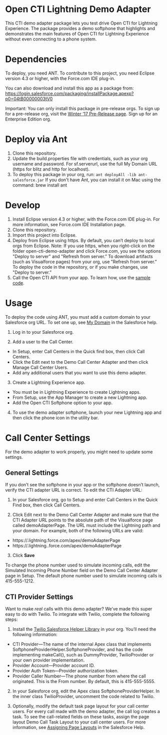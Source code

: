 # Open CTI Lightning Demo Adapter

This CTI demo adapter package lets you test drive Open CTI for Lightning Experience. The package provides a demo softphone that highlights and demonstrates the main features of Open CTI for Lightning Experience without even connecting to a phone system. 


# Dependencies

To deploy, you need ANT.
To contribute to this project, you need Eclipse version 4.3 or higher, with the Force.com IDE plug-in.

You can also download and install this app as a package from: https://login.salesforce.com/packaging/installPackage.apexp?p0=04tB00000003tV0

Important: You can only install this package in pre-release orgs. To sign up for a pre-release org, visit the [Winter ’17 Pre-Release page](https://www.salesforce.com/form/signup/prerelease-winter17.jsp). Sign up for an Enterprise Edition org.

# Deploy via Ant

1. Clone this repository.
2. Update the build.properties file with credentials, such as your org username and password. For sf.serverurl, use the full My Domain URL (https for blitz and http for localhost).
3. To deploy this package in your org, run:
`ant deployAll -lib ant-salesforce.jar`
If you don't have Ant, you can install it on Mac using the command: 
brew install ant


# Develop

1. Install Eclipse version 4.3 or higher, with the  Force.com IDE plug-in. For more information, see Force.com IDE Installation page.
2. Clone this repository.
3. Import this project into Eclipse.
4. Deploy from Eclipse using https. By default, you can’t deploy to local orgs from Eclipse.
Note: If you use https, when you right-click on the folder open-cti-demo-adapter and click  Force.com, you see the options "Deploy to server" and "Refresh from server.” 
To download artifacts (such as Visualforce pages) from your org, use "Refresh from server.”
To deploy the code in the repository, or if you make changes, use "Deploy to server.”
5. Call the Open CTI API from your app. To learn how, use the [sample code](open-cti-code-samples.js).

# Usage

To deploy the code using ANT, you must add a custom domain to your Salesforce org URL. To set one up, see [My Domain](https://help.salesforce.com/HTViewHelpDoc?id=domain_name_overview.htm) in the Salesforce help.

1. Log in to your Salesforce org. 

2. Add a user to the Call Center. 
  * In Setup, enter Call Centers in the Quick find box, then click Call Centers. 
  * Click the Edit next to the Demo Call Center Adapter and then click Manage Call Center Users. 
  * Add any additional users that you want to use this demo adapter.

3. Create a Lightning Experience app.
  * You must be in Lightning Experience to create Lightning apps.
  * From Setup, use the App Manager to create a new Lightning app.
  * Add the Open CTI Softphone option to your app.

4. To use the demo adapter softphone, launch your new Lightning app and then click the phone icon in the utility bar.

# Call Center Settings

For the demo adapter to work properly, you might need to update some settings.

## General Settings

If you don’t see the softphone in your app or the softphone doesn’t launch, verify the CTI adapter URL is correct. To edit the CTI Adapter URL:

1. In your Salesforce org, go to Setup and enter Call Centers in the Quick Find box, then click Call Centers.

2. Click Edit next to the Demo Call Center Adapter and make sure that the CTI Adapter URL points to the absolute path of the Visualforce page called demoAdapterPage. The URL must include the Lightning path and your domain. For example, both of the following URLs are valid:
  * https://<myDomain>.lightning.force.com/apex/demoAdapterPage
  * https://<myDomain>.lightning.<yourInstance>.force.com/apex/demoAdapterPage

3. Click **Save**

To change the phone number used to simulate incoming calls, edit the Simulated Incoming Phone Number field on the Demo Call Center Adapter page in Setup. The default phone number used to simulate incoming calls is 415-555-1212.

## CTI Provider Settings

Want to make *real* calls with this demo adapter? We’ve made this super easy to do with Twilio. To integrate with Twilio, complete the following steps:

1. Install the [Twilio Salesforce Helper Library](https://www.twilio.com/docs/libraries/salesforce#installation) in your org.
You’ll need the following information:
  * CTI Provider—The name of the internal Apex class that implements SoftphoneProviderHelper.SoftphoneProvider, and has the code implementing makeCall(), such as DummyProvider, TwilioProvider or your own provider implementation.
  * Provider Account—Provider account ID.
  * Provider Auth Token—Provider authorization token.
  * Provider Caller Number—The phone number from where the call originated. This is the From number. By default, this is 415-555-5555.

2. In your Salesforce org, edit the Apex class SoftphoneProviderHelper. In the inner class TwilioProvider, uncomment the code related to Twilio.

3. Optionally, modify the default task page layout for your call center users.
For every call made with the demo adapter, the call log creates a task. To see the call-related fields on these tasks, assign the page layout Demo Call Task Layout to your call center users. For more information, see [Assigning Page Layouts](https://help.salesforce.com/apex/HTViewHelpDoc?id=customize_layoutassign.htm&language=en_US) in the Salesforce Help.

